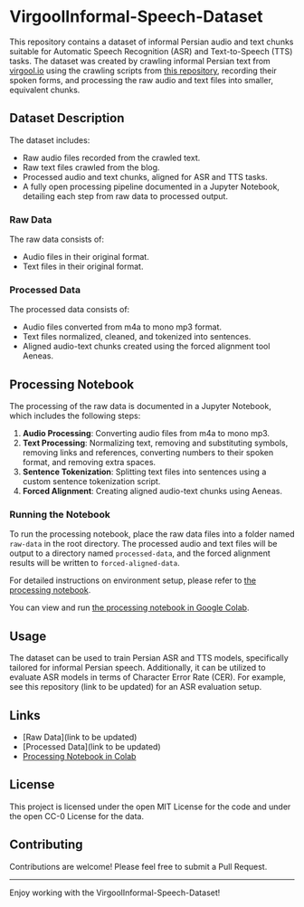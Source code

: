 # VirgoolInformal-Speech-Dataset

This repository contains a dataset of informal Persian audio and text chunks suitable for Automatic Speech Recognition (ASR) and Text-to-Speech (TTS) tasks. The dataset was created by crawling informal Persian text from [virgool.io](https://virgool.io) using the crawling scripts from [this repository](https://github.com/MahtaFetrat/Virgool-Informal-Posts-Crawler), recording their spoken forms, and processing the raw audio and text files into smaller, equivalent chunks.

## Dataset Description

The dataset includes:
- Raw audio files recorded from the crawled text.
- Raw text files crawled from the blog.
- Processed audio and text chunks, aligned for ASR and TTS tasks.
- A fully open processing pipeline documented in a Jupyter Notebook, detailing each step from raw data to processed output.

### Raw Data

The raw data consists of:
- Audio files in their original format.
- Text files in their original format.

### Processed Data

The processed data consists of:
- Audio files converted from m4a to mono mp3 format.
- Text files normalized, cleaned, and tokenized into sentences.
- Aligned audio-text chunks created using the forced alignment tool Aeneas.

## Processing Notebook

The processing of the raw data is documented in a Jupyter Notebook, which includes the following steps:
1. **Audio Processing**: Converting audio files from m4a to mono mp3.
2. **Text Processing**: Normalizing text, removing and substituting symbols, removing links and references, converting numbers to their spoken format, and removing extra spaces.
3. **Sentence Tokenization**: Splitting text files into sentences using a custom sentence tokenization script.
4. **Forced Alignment**: Creating aligned audio-text chunks using Aeneas.

### Running the Notebook

To run the processing notebook, place the raw data files into a folder named `raw-data` in the root directory. The processed audio and text files will be output to a directory named `processed-data`, and the forced alignment results will be written to `forced-aligned-data`.

For detailed instructions on environment setup, please refer to [the processing notebook](https://github.com/MahtaFetrat/VirgoolInformal-Speech-Dataset/blob/main/VirgoolInformal_Dataset_Processing.ipynb).

You can view and run [the processing notebook in Google Colab](https://colab.research.google.com/drive/1AjvrRisJYdqvNdSDKdSWfxge6S29mavm?usp=sharing).

## Usage

The dataset can be used to train Persian ASR and TTS models, specifically tailored for informal Persian speech. Additionally, it can be utilized to evaluate ASR models in terms of Character Error Rate (CER). For example, see this repository (link to be updated) for an ASR evaluation setup.

## Links

- [Raw Data](link to be updated)
- [Processed Data](link to be updated)
- [Processing Notebook in Colab](https://colab.research.google.com/drive/1AjvrRisJYdqvNdSDKdSWfxge6S29mavm?usp=sharing)

## License

This project is licensed under the open MIT License for the code and under the open CC-0 License for the data. 


## Contributing

Contributions are welcome! Please feel free to submit a Pull Request.


---

Enjoy working with the VirgoolInformal-Speech-Dataset!
